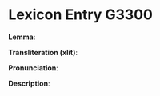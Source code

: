 # Lexicon Entry G3300

**Lemma**: 

**Transliteration (xlit)**: 

**Pronunciation**: 

**Description**:

